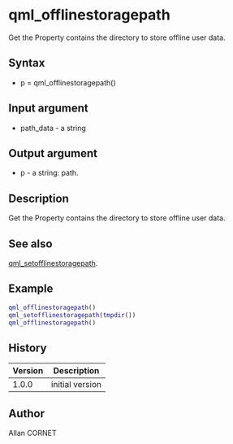 # qml_offlinestoragepath

Get the Property contains the directory to store offline user data.

## Syntax

- p = qml_offlinestoragepath()

## Input argument

- path_data - a string

## Output argument

- p - a string: path.

## Description

  <p>Get the Property contains the directory to store offline user data.</p>

## See also

[qml_setofflinestoragepath](qml_setofflinestoragepath.md).

## Example

```matlab
qml_offlinestoragepath()
qml_setofflinestoragepath(tmpdir())
qml_offlinestoragepath()
```

## History

| Version | Description     |
| ------- | --------------- |
| 1.0.0   | initial version |

## Author

Allan CORNET

